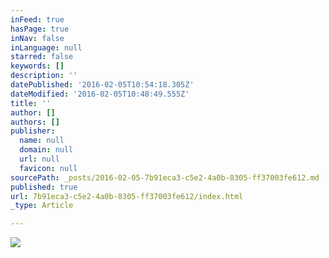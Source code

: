 ```yaml
---
inFeed: true
hasPage: true
inNav: false
inLanguage: null
starred: false
keywords: []
description: ''
datePublished: '2016-02-05T10:54:18.305Z'
dateModified: '2016-02-05T10:48:49.555Z'
title: ''
author: []
authors: []
publisher:
  name: null
  domain: null
  url: null
  favicon: null
sourcePath: _posts/2016-02-05-7b91eca3-c5e2-4a0b-8305-ff37003fe612.md
published: true
url: 7b91eca3-c5e2-4a0b-8305-ff37003fe612/index.html
_type: Article

---
```

![](https://the-grid-user-content.s3-us-west-2.amazonaws.com/363a2d8e-005b-4bc6-a900-21c8318cb152.jpg)
